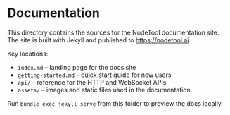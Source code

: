 # Documentation

This directory contains the sources for the NodeTool documentation site. The site
is built with Jekyll and published to <https://nodetool.ai>.

Key locations:

- `index.md` – landing page for the docs site
- `getting-started.md` – quick start guide for new users
- `api/` – reference for the HTTP and WebSocket APIs
- `assets/` – images and static files used in the documentation

Run `bundle exec jekyll serve` from this folder to preview the docs locally.
